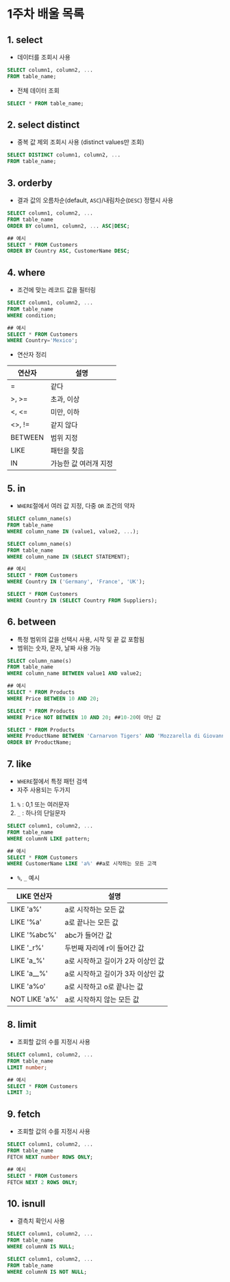 # 1주차 배울 목록
## 1. select
- 데이터를 조회시 사용
```SQL
SELECT column1, column2, ...
FROM table_name;
```
- 전체 데이터 조회
```SQL
SELECT * FROM table_name;
```
## 2. select distinct
- 중복 값 제외 조회시 사용 (distinct values만 조회)
```SQL
SELECT DISTINCT column1, column2, ...
FROM table_name;
```
## 3. orderby
- 결과 값의 오름차순(default, `ASC`)/내림차순(`DESC`) 정렬시 사용
```SQL
SELECT column1, column2, ...
FROM table_name
ORDER BY column1, column2, ... ASC|DESC;

## 예시
SELECT * FROM Customers
ORDER BY Country ASC, CustomerName DESC;
```

## 4. where
- 조건에 맞는 레코드 값을 필터링
```SQL
SELECT column1, column2, ...
FROM table_name
WHERE condition;

## 예시
SELECT * FROM Customers
WHERE Country='Mexico';
```
- 연산자 정리

|연산자|설명|
|------|---|
|=|같다|
|>, >=|초과, 이상|
|<, <=|미만, 이하|
|<>, !=|같지 않다|
|BETWEEN|범위 지정|
|LIKE|패턴을 찾음|
|IN|가능한 값 여러개 지정|

## 5. in
- `WHERE`절에서 여러 값 지정, 다중 `OR` 조건의 약자
```SQL
SELECT column_name(s)
FROM table_name
WHERE column_name IN (value1, value2, ...);

SELECT column_name(s)
FROM table_name
WHERE column_name IN (SELECT STATEMENT);

## 예시
SELECT * FROM Customers
WHERE Country IN ('Germany', 'France', 'UK');

SELECT * FROM Customers
WHERE Country IN (SELECT Country FROM Suppliers);
```

## 6. between
- 특정 범위의 값을 선택시 사용, 시작 및 끝 값 포함됨
- 범위는 숫자, 문자, 날짜 사용 가능
```SQL
SELECT column_name(s)
FROM table_name
WHERE column_name BETWEEN value1 AND value2;

## 예시
SELECT * FROM Products
WHERE Price BETWEEN 10 AND 20;

SELECT * FROM Products
WHERE Price NOT BETWEEN 10 AND 20; ##10-20이 아닌 값

SELECT * FROM Products
WHERE ProductName BETWEEN 'Carnarvon Tigers' AND 'Mozzarella di Giovanni' ##
ORDER BY ProductName;
```

## 7. like
- `WHERE`절에서 특정 패턴 검색
- 자주 사용되는 두가지
1. `%` : 0,1 또는 여러문자
2. `_` : 하나의 단일문자
```SQL
SELECT column1, column2, ...
FROM table_name
WHERE columnN LIKE pattern;

## 예시
SELECT * FROM Customers
WHERE CustomerName LIKE 'a%' ##a로 시작하는 모든 고객
```
- `%`, `_` 예시

|LIKE 연산자|설명|
|------|---|
|LIKE 'a%'|a로 시작하는 모든 값|
|LIKE '%a'|a로 끝나는 모든 값|
|LIKE '%abc%'|abc가 들어간 값|
|LIKE '_r%'|두번째 자리에 r이 들어간 값|
|LIKE 'a_%'|a로 시작하고 길이가 2자 이상인 값|
|LIKE 'a__%'|a로 시작하고 길이가 3자 이상인 값|
|LIKE 'a%o'|a로 시작하고 o로 끝나는 값|
|NOT LIKE 'a%'|a로 시작하지 않는 모든 값|

## 8.  limit
- 조회할 값의 수를 지정시 사용
```SQL
SELECT column1, column2, ...
FROM table_name
LIMIT number;

## 예시
SELECT * FROM Customers
LIMIT 3;
```

## 9. fetch
- 조회할 값의 수를 지정시 사용
```SQL
SELECT column1, column2, ...
FROM table_name
FETCH NEXT number ROWS ONLY;

## 예시
SELECT * FROM Customers
FETCH NEXT 2 ROWS ONLY;
```

## 10. isnull
- 결측치 확인시 사용
```SQL
SELECT column1, column2, ...
FROM table_name
WHERE columnN IS NULL;

SELECT column1, column2, ...
FROM table_name
WHERE columnN IS NOT NULL;
```
